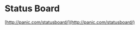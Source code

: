 <!--
id: 47610458563
link: http://tumblr.atmos.org/post/47610458563/status-board
slug: status-board
date: Wed Apr 10 2013 02:43:27 GMT-0700 (PDT)
publish: 2013-04-010
tags: 
title: Status Board
-->


Status Board
============

[http://panic.com/statusboard/](http://panic.com/statusboard/)

